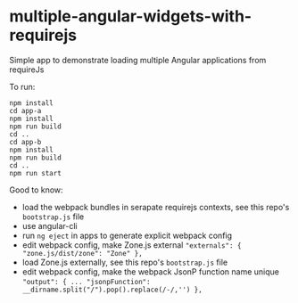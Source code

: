 # multiple-angular-widgets-with-requirejs

Simple app to demonstrate loading multiple Angular applications from requireJs

To run:

    npm install
    cd app-a
    npm install
    npm run build
    cd ..
    cd app-b
    npm install
    npm run build
    cd ..
    npm run start


Good to know:

* load the webpack bundles in serapate requirejs contexts, see this repo's `bootstrap.js` file
* use angular-cli
* run `ng eject` in apps to generate explicit webpack config
* edit webpack config, make Zone.js external
`
    "externals": {
        "zone.js/dist/zone": "Zone"
      },
`
* load Zone.js externally, see this repo's `bootstrap.js` file
* edit webpack config, make the webpack JsonP function name unique
`
    "output": {
        ...
        "jsonpFunction": __dirname.split("/").pop().replace(/-/,'')
      },
`